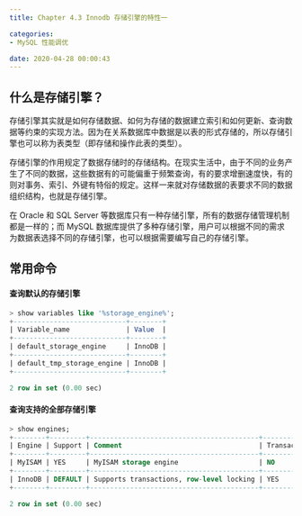 ```yaml
---
title: Chapter 4.3 Innodb 存储引擎的特性一

categories:
- MySQL 性能调优

date: 2020-04-28 00:00:43
---
```


## 什么是存储引擎？
存储引擎其实就是如何存储数据、如何为存储的数据建立索引和如何更新、查询数据等约束的实现方法。因为在关系数据库中数据是以表的形式存储的，所以存储引擎也可以称为表类型（即存储和操作此表的类型）。

存储引擎的作用规定了数据存储时的存储结构。在现实生活中，由于不同的业务产生了不同的数据，这些数据有的可能偏重于频繁查询，有的要求增删速度快，有的则对事务、索引、外键有特俗的规定。这样一来就对存储数据的表要求不同的数据组织结构，也就是存储引擎。

在 Oracle 和 SQL Server 等数据库只有一种存储引擎，所有的数据存储管理机制都是一样的；而 MySQL 数据库提供了多种存储引擎，用户可以根据不同的需求为数据表选择不同的存储引擎，也可以根据需要编写自己的存储引擎。

## 常用命令
#### 查询默认的存储引擎
```sql
> show variables like '%storage_engine%';
+----------------------------+--------+
| Variable_name              | Value  |
+----------------------------+--------+
| default_storage_engine     | InnoDB |
+----------------------------+--------+
| default_tmp_storage_engine | InnoDB |
+----------------------------+--------+

2 row in set (0.00 sec)	
```

#### 查询支持的全部存储引擎
```sql
> show engines;
+--------+---------+------------------------------------------+--------------+------+------------+
| Engine | Support | Comment                                  | Transactions | XA   | Savepoints |
+--------+---------+------------------------------------------+--------------+------+------------+
| MyISAM | YES     | MyISAM storage engine                    | NO           | NO   | NO         |
+--------+---------+------------------------------------------+--------------+------+------------+
| InnoDB | DEFAULT | Supports transactions, row-level locking | YES          | YES  | YES        |
+--------+---------+------------------------------------------+--------------+------+------------+

2 row in set (0.00 sec)			
```

